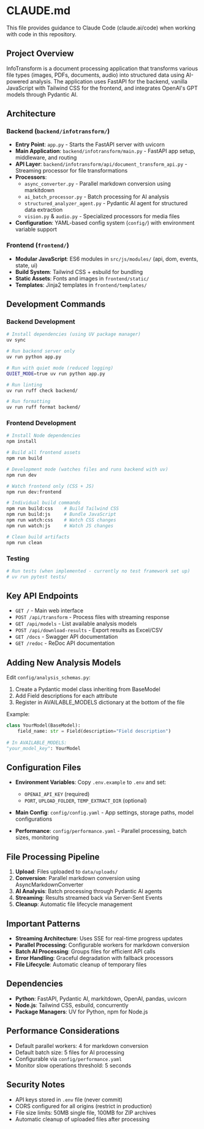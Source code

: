 # CLAUDE.md

This file provides guidance to Claude Code (claude.ai/code) when working with code in this repository.

## Project Overview

InfoTransform is a document processing application that transforms various file types (images, PDFs, documents, audio) into structured data using AI-powered analysis. The application uses FastAPI for the backend, vanilla JavaScript with Tailwind CSS for the frontend, and integrates OpenAI's GPT models through Pydantic AI.

## Architecture

### Backend (`backend/infotransform/`)
- **Entry Point**: `app.py` - Starts the FastAPI server with uvicorn
- **Main Application**: `backend/infotransform/main.py` - FastAPI app setup, middleware, and routing
- **API Layer**: `backend/infotransform/api/document_transform_api.py` - Streaming processor for file transformations
- **Processors**: 
  - `async_converter.py` - Parallel markdown conversion using markitdown
  - `ai_batch_processor.py` - Batch processing for AI analysis
  - `structured_analyzer_agent.py` - Pydantic AI agent for structured data extraction
  - `vision.py` & `audio.py` - Specialized processors for media files
- **Configuration**: YAML-based config system (`config/`) with environment variable support

### Frontend (`frontend/`)
- **Modular JavaScript**: ES6 modules in `src/js/modules/` (api, dom, events, state, ui)
- **Build System**: Tailwind CSS + esbuild for bundling
- **Static Assets**: Fonts and images in `frontend/static/`
- **Templates**: Jinja2 templates in `frontend/templates/`

## Development Commands

### Backend Development
```bash
# Install dependencies (using UV package manager)
uv sync

# Run backend server only
uv run python app.py

# Run with quiet mode (reduced logging)
QUIET_MODE=true uv run python app.py

# Run linting
uv run ruff check backend/

# Run formatting
uv run ruff format backend/
```

### Frontend Development
```bash
# Install Node dependencies
npm install

# Build all frontend assets
npm run build

# Development mode (watches files and runs backend with uv)
npm run dev

# Watch frontend only (CSS + JS)
npm run dev:frontend

# Individual build commands
npm run build:css    # Build Tailwind CSS
npm run build:js     # Bundle JavaScript
npm run watch:css    # Watch CSS changes
npm run watch:js     # Watch JS changes

# Clean build artifacts
npm run clean
```

### Testing
```bash
# Run tests (when implemented - currently no test framework set up)
# uv run pytest tests/
```

## Key API Endpoints

- `GET /` - Main web interface
- `POST /api/transform` - Process files with streaming response
- `GET /api/models` - List available analysis models  
- `POST /api/download-results` - Export results as Excel/CSV
- `GET /docs` - Swagger API documentation
- `GET /redoc` - ReDoc API documentation

## Adding New Analysis Models

Edit `config/analysis_schemas.py`:

1. Create a Pydantic model class inheriting from BaseModel
2. Add Field descriptions for each attribute
3. Register in AVAILABLE_MODELS dictionary at the bottom of the file

Example:
```python
class YourModel(BaseModel):
    field_name: str = Field(description="Field description")
    
# In AVAILABLE_MODELS:
"your_model_key": YourModel
```

## Configuration Files

- **Environment Variables**: Copy `.env.example` to `.env` and set:
  - `OPENAI_API_KEY` (required)
  - `PORT`, `UPLOAD_FOLDER`, `TEMP_EXTRACT_DIR` (optional)
  
- **Main Config**: `config/config.yaml` - App settings, storage paths, model configurations
- **Performance**: `config/performance.yaml` - Parallel processing, batch sizes, monitoring

## File Processing Pipeline

1. **Upload**: Files uploaded to `data/uploads/`
2. **Conversion**: Parallel markdown conversion using AsyncMarkdownConverter
3. **AI Analysis**: Batch processing through Pydantic AI agents
4. **Streaming**: Results streamed back via Server-Sent Events
5. **Cleanup**: Automatic file lifecycle management

## Important Patterns

- **Streaming Architecture**: Uses SSE for real-time progress updates
- **Parallel Processing**: Configurable workers for markdown conversion
- **Batch AI Processing**: Groups files for efficient API calls
- **Error Handling**: Graceful degradation with fallback processors
- **File Lifecycle**: Automatic cleanup of temporary files

## Dependencies

- **Python**: FastAPI, Pydantic AI, markitdown, OpenAI, pandas, uvicorn
- **Node.js**: Tailwind CSS, esbuild, concurrently
- **Package Managers**: UV for Python, npm for Node.js

## Performance Considerations

- Default parallel workers: 4 for markdown conversion
- Default batch size: 5 files for AI processing
- Configurable via `config/performance.yaml`
- Monitor slow operations threshold: 5 seconds

## Security Notes

- API keys stored in `.env` file (never commit)
- CORS configured for all origins (restrict in production)
- File size limits: 50MB single file, 100MB for ZIP archives
- Automatic cleanup of uploaded files after processing